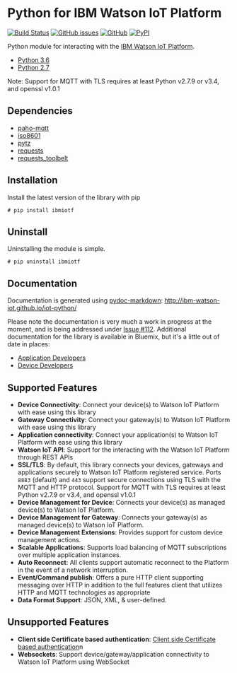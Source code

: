 # Python for IBM Watson IoT Platform

[![Build Status](https://travis-ci.org/ibm-watson-iot/iot-python.svg?branch=master)](https://travis-ci.org/ibm-watson-iot/iot-python)
[![GitHub issues](https://img.shields.io/github/issues/ibm-watson-iot/iot-python.svg)](https://github.com/ibm-watson-iot/iot-python/issues)
[![GitHub](https://img.shields.io/github/license/ibm-watson-iot/iot-python.svg)](https://github.com/ibm-watson-iot/iot-python/blob/master/LICENSE)
[![PyPI](https://img.shields.io/pypi/v/ibmiotf.svg)](https://pypi.org/project/ibmiotf/)



Python module for interacting with the [IBM Watson IoT Platform](https://internetofthings.ibmcloud.com).

-  [Python 3.6](https://www.python.org/downloads/release/python-360/)
-  [Python 2.7](https://www.python.org/downloads/release/python-2713/)

Note: Support for MQTT with TLS requires at least Python v2.7.9 or v3.4, and openssl v1.0.1


## Dependencies

-  [paho-mqtt](https://pypi.python.org/pypi/paho-mqtt)
-  [iso8601](https://pypi.python.org/pypi/iso8601)
-  [pytz](https://pypi.python.org/pypi/pytz)
-  [requests](https://pypi.python.org/pypi/requests)
-  [requests_toolbelt](https://pypi.python.org/pypi/requests_toolbelt)


## Installation

Install the latest version of the library with pip

```
# pip install ibmiotf
```


## Uninstall

Uninstalling the module is simple.

```
# pip uninstall ibmiotf
```


## Documentation

Documentation is generated using [pydoc-markdown](https://github.com/NiklasRosenstein/pydoc-markdown): http://ibm-watson-iot.github.io/iot-python/

Please note the documentation is very much a work in progress at the moment, and is being addressed under [Issue #112](https://github.com/ibm-watson-iot/iot-python/issues/112).  Additional documentation for the library is available in Bluemix, but it's a little out of date in places:

-  [Application Developers](https://console.ng.bluemix.net/docs/services/IoT/applications/libraries/python.html)
-  [Device Developers](https://console.ng.bluemix.net/docs/services/IoT/devices/libraries/python.html)


## Supported Features

- **Device Connectivity**: Connect your device(s) to Watson IoT Platform with ease using this library
- **Gateway Connectivity**: Connect your gateway(s) to Watson IoT Platform with ease using this library
- **Application connectivity**: Connect your application(s) to Watson IoT Platform with ease using this library
- **Watson IoT API**: Support for the interacting with the Watson IoT Platform through REST APIs
- **SSL/TLS**: By default, this library connects your devices, gateways and applications securely to Watson IoT Platform registered service. Ports `8883` (default) and `443` support secure connections using TLS with the MQTT and HTTP protocol. Support for MQTT with TLS requires at least Python v2.7.9 or v3.4, and openssl v1.0.1
- **Device Management for Device**: Connects your device(s) as managed device(s) to Watson IoT Platform.
- **Device Management for Gateway**: Connects your gateway(s) as managed device(s) to Watson IoT Platform.
- **Device Management Extensions**: Provides support for custom device management actions.
- **Scalable Applications**: Supports load balancing of MQTT subscriptions over multiple application instances.
- **Auto Reconnect**: All clients support automatic reconnect to the Platform in the event of a network interruption.
- **Event/Command publish**: Offers a pure HTTP client supporting messaging over HTTP in addition to the full features client that utilizes HTTP and MQTT technologies as appropriate 
- **Data Format Support**: JSON, XML, & user-defined.

## Unsupported Features
- **Client side Certificate based authentication**: [Client side Certificate based authentication](https://console.ng.bluemix.net/docs/services/IoT/reference/security/RM_security.html)n
- **Websockets**: Support device/gateway/application connectivity to Watson IoT Platform using WebSocket


